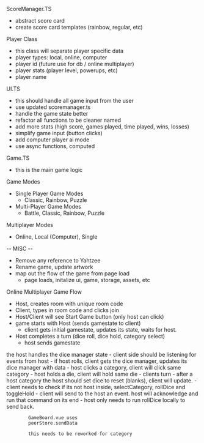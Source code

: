 ScoreManager.TS
- abstract score card
- create score card templates (rainbow, regular, etc)


Player Class
- this class will separate player specific data
- player types: local, online, computer
- player id (future use for db / online multiplayer)
- player stats (player level, powerups, etc)
- player name


UI.TS
- this should handle all game input from the user
- use updated scoremanager.ts 
- handle the game state better
- refactor all functions to be cleaner named
- add more stats (high score, games played, time played, wins, losses)
- simplify game input (button clicks)
- add computer player ai mode
- use async functions, computed 


Game.TS
- this is the main game logic


Game Modes
- Single Player Game Modes
    - Classic, Rainbow, Puzzle
- Multi-Player Game Modes
    - Battle, Classic, Rainbow, Puzzle

Multiplayer Modes
- Online, Local (Computer), Single


-- MISC --
- Remove any reference to Yahtzee
- Rename game, update artwork
- map out the flow of the game from page load 
    - page loads, initalize ui, game, storage, assets, etc



Online Multiplayer Game Flow
- Host, creates room with unique room code
- Client, types in room code and clicks join
- Host/Client will see Start Game button (only host can click)
- game starts with Host (sends gamestate to client)
    - client gets initial gamestate, updates its state, waits for host.
- Host completes a turn (dice roll, dice hold, category select)
    - host sends gamestate

the host handles the dice manager state
    - client side should be listening for events from host 
        - if host rolls, client gets the dice manager, updates its dice manager with data
        - host clicks a category, client will click same category
        - host holds a die, client will hold same die
    - clients turn
        - after a host category the host should set dice to reset (blanks), client will update.
        - client needs to check if its not host inside, selectCategory, rollDice and toggleHold
            - client will send to the host an event. host will acknowledge and run that command on its end
            - host only needs to run rollDice locally to send back.
            
            GameBoard.vue uses
            peerStore.sendData

            this needs to be reworked for category